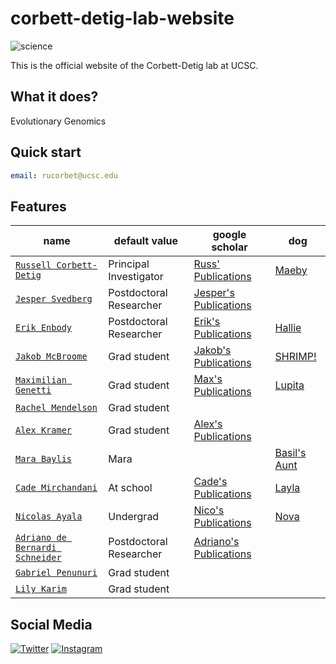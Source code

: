 # corbett-detig-lab-website

![science](https://img.shields.io/badge/Corbett-Lab-brightgreen)

This is the official website of the Corbett-Detig lab at UCSC. 

## What it does?

Evolutionary Genomics

## Quick start

```yml
email: rucorbet@ucsc.edu
```

## Features

| name                    | default value          | google scholar    |  dog   |
| ----------------------- | ---------------------- | ----------------- |---------------|
| [`Russell Corbett-Detig`](/People/Current/russ/) | Principal Investigator |[Russ' Publications](https://scholar.google.com/citations?user=9sF4nOkAAAAJ&hl=en)| [Maeby](https://user-images.githubusercontent.com/10063921/132934537-0feab719-b8ec-4ec9-b300-68086de61ffa.png) |
| [`Jesper Svedberg`](/People/Current/jesper/)       | Postdoctoral Researcher|[Jesper's Publications](https://pubmed.ncbi.nlm.nih.gov/?term=svedberg+J%5Bau%5D&sort=pubdate)|
| [`Erik Enbody`](/People/Current/erik/)           | Postdoctoral Researcher|[Erik's Publications](https://scholar.google.com/citations?user=3bBANnkAAAAJ&hl=en) | [Hallie](/assets/images/hallie.jpg) |
| [`Jakob McBroome`](/People/Current/jakob/)        | Grad student           |[Jakob's Publications](https://scholar.google.com/citations?user=qV-Y6ssAAAAJ&hl=en)| [SHRIMP!](https://user-images.githubusercontent.com/88911118/132076422-3ee6a887-da60-4f27-82c3-dd4302f6163a.jpg) |
| [`Maximilian Genetti`](/People/Current/max/)    | Grad student           | [Max's Publications](https://pubmed.ncbi.nlm.nih.gov/?term=genetti+max%5Bau%5D&sort=pubdate) | [Lupita](https://user-images.githubusercontent.com/43384843/134749391-ee3e5a0c-5ae4-42f6-ac78-5d894d1e948c.jpeg)
| [`Rachel Mendelson`](/People/Current/rachel/)      | Grad student           |                |  |
| [`Alex Kramer`](/People/Current/alex/)           | Grad student           | [Alex's Publications](https://scholar.google.com/citations?hl=en&user=d8U1u-wAAAAJ)|
| [`Mara Baylis`](/People/Current/mara/)           | Mara              |                   |[Basil's Aunt](https://user-images.githubusercontent.com/88911118/132076099-ee3b83ef-2f9f-4f97-94eb-3934d3b9ea36.png)|
| [`Cade Mirchandani`](/People/Current/cade/)      | At school               |[Cade's Publications](https://scholar.google.com/citations?hl=en&user=9lQjfcEAAAAJ)                   | [Layla](https://user-images.githubusercontent.com/88911118/132076266-5dabc9a1-0893-4567-b528-29e324b3319b.png) |
| [`Nicolas Ayala`](/People/Current/nico/)         | Undergrad              |[Nico's Publications](https://scholar.google.com/citations?user=Q2nj73IAAAAJ&hl=en)| [Nova](https://user-images.githubusercontent.com/88911118/132076284-2b07b952-0f40-470a-ab0f-78611f94ab9f.jpg) |
| [`Adriano de Bernardi Schneider`](/People/Current/adriano/)           | Postdoctoral Researcher|[Adriano's Publications](https://scholar.google.com/citations?user=bZOyZ9cAAAAJ&hl=en) |
| [`Gabriel Penunuri`](/People/Current/gabe/)       | Grad student |    |
| [`Lily Karim`](/People/Current/lily/)           | Grad student              |                   | |
  
## Social Media
  
[![Twitter](https://user-images.githubusercontent.com/10063921/136299975-547fe4c5-94b0-49cc-b66d-cbe1f5c12913.png "Russ' Twitter")](https://twitter.com/RussCorbett)  [![Instagram](https://user-images.githubusercontent.com/88911118/134778849-c25417c8-ee14-40d5-a3d0-a03e9d759c08.png "Lab Instagram")](https://www.instagram.com/corbettdetiglab/)

